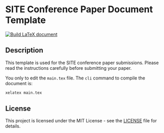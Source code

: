 # SITE Conference Paper Document Template

[![Build LaTeX document](https://github.com/isetbz/site-conf/actions/workflows/main.yml/badge.svg)](https://github.com/isetbz/site-conf/actions/workflows/main.yml)

## Description
This template is used for the SITE conference paper submissions. Please read the instructions carefully before submitting your paper.

You only to edit the `main.tex` file. The `cli` command to compile the document is:
```bash
xelatex main.tex
```

## License
This project is licensed under the MIT License - see the [LICENSE](LICENSE) file for details.
